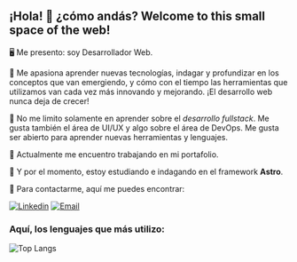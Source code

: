 ## ¡Hola! 👋 ¿cómo andás? Welcome to this small space of the web!

🖥️ Me presento: soy Desarrollador Web. 

📘 Me apasiona aprender nuevas tecnologías, indagar y profundizar en los conceptos que van emergiendo, y cómo con el tiempo las herramientas que utilizamos van cada vez más innovando y mejorando. ¡El desarrollo web nunca deja de crecer!

📔 No me limito solamente en aprender sobre el _desarrollo fullstack_. Me gusta también el área de UI/UX y algo sobre el área de DevOps. Me gusta ser abierto para aprender nuevas herramientas y lenguajes.

🔭 Actualmente me encuentro trabajando en mi portafolio.

🌱 Y por el momento, estoy estudiando e indagando en el framework **Astro**.

💬 Para contactarme, aquí me puedes encontrar:

[![Linkedin](https://img.shields.io/badge/linkedin-0A66C2?style=for-the-badge&logo=linkedin&logoColor=white)](https://www.linkedin.com/in/elias-pereyra-gomez/)
[![Email](https://img.shields.io/badge/Email-005FF9?style=for-the-badge&logo=maildotru&logoColor=white)](mailto:EliasPereyra_Gomez@hotmail.com)

### Aquí, los lenguajes que más utilizo: 

![Top Langs](https://github-readme-stats.vercel.app/api/top-langs/?username=eliaspereyra&langs_count=8&layout=compact&hide_border=true&theme=react&bg_color=191E27)

<!--
- 
- 
- 👯 I’m looking to collaborate on ...
- 🤔 I’m looking for help with ...
- 💬 Ask me about ...

- 😄 Pronouns: ...
- ⚡ Fun fact: ...
-->
